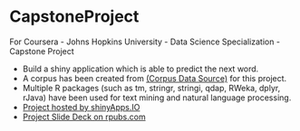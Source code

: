 # CapstoneProject
For Coursera -  Johns Hopkins University - Data Science Specialization - Capstone Project

* Build a shiny application which is able to predict the next word.  
* A corpus has been created from [(Corpus Data Source)](https://d396qusza40orc.cloudfront.net/dsscapstone/dataset/Coursera-SwiftKey.zip) for this project. 
* Multiple R packages (such as tm, stringr, stringi, qdap, RWeka, dplyr, rJava) have been used for text mining and natural language processing.
* [Project hosted by shinyApps.IO](https://albertshuxiangli.shinyapps.io/CapstoneProject/)
* [Project Slide Deck on rpubs.com](http://rpubs.com/Albert_Shuxiang_Li/173176)
